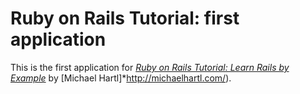 # Ruby on Rails Tutorial: first application

This is the first application for [*Ruby on Rails Tutorial: Learn Rails by Example*](http://railstutorial.org/) by [Michael Hartl]*http://michaelhartl.com/). 